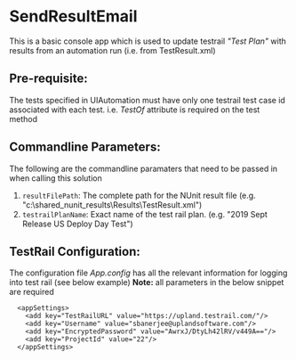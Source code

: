 # SendResultEmail

This is a basic console app which is used to update testrail *"Test Plan"* with results from an automation run (i.e. from TestResult.xml)

## Pre-requisite:
The tests specified in UIAutomation must have only one testrail test case id associated with each test. i.e. *TestOf* attribute is required on the test method

## **Commandline Parameters:** 
The following are the commandline paramaters that need to be passed in when calling this solution

 1. `resultFilePath`: The complete path for the NUnit result file (e.g. "c:\shared_nunit_results\Results\TestResult.xml")
 2. `testrailPlanName`: Exact name of the test rail plan. (e.g. "2019 Sept Release US Deploy Day Test")

## **TestRail Configuration:**
The configuration file *App.config* has all the relevant information for logging into test rail (see below example)
**Note:** all parameters in the below snippet are required

```
  <appSettings>
    <add key="TestRailURL" value="https://upland.testrail.com/"/>
    <add key="Username" value="sbanerjee@uplandsoftware.com"/>
    <add key="EncryptedPassword" value="AwrxJ/DtyLh42lRV/v449A=="/>
    <add key="ProjectId" value="22"/>
  </appSettings>
```